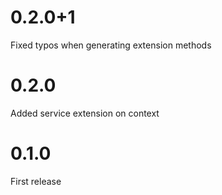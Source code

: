 # 0.2.0+1

Fixed typos when generating extension methods

# 0.2.0

Added service extension on context

# 0.1.0

First release
